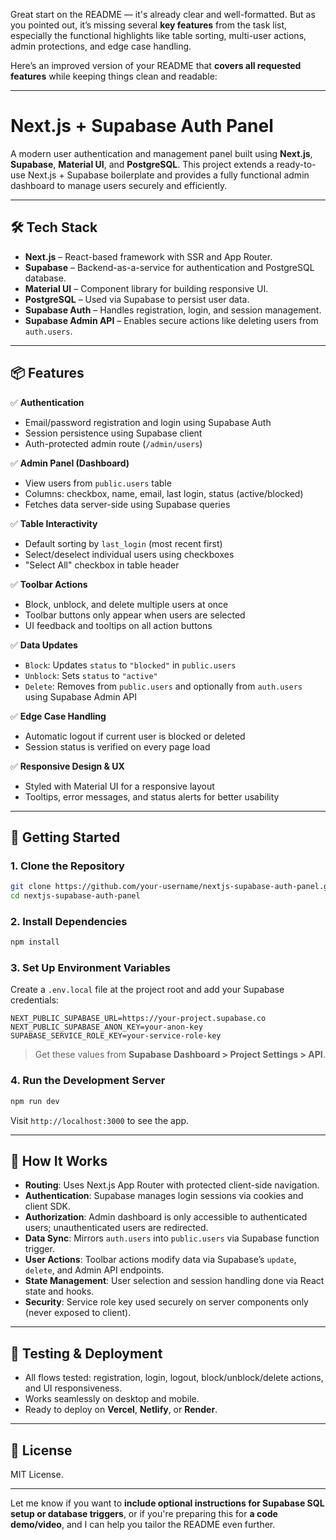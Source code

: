 Great start on the README — it's already clear and well-formatted. But as you pointed out, it’s missing several **key features** from the task list, especially the functional highlights like table sorting, multi-user actions, admin protections, and edge case handling.

Here’s an improved version of your README that **covers all requested features** while keeping things clean and readable:

---

# Next.js + Supabase Auth Panel

A modern user authentication and management panel built using **Next.js**, **Supabase**, **Material UI**, and **PostgreSQL**. This project extends a ready-to-use Next.js + Supabase boilerplate and provides a fully functional admin dashboard to manage users securely and efficiently.

---

## 🛠 Tech Stack

* **Next.js** – React-based framework with SSR and App Router.
* **Supabase** – Backend-as-a-service for authentication and PostgreSQL database.
* **Material UI** – Component library for building responsive UI.
* **PostgreSQL** – Used via Supabase to persist user data.
* **Supabase Auth** – Handles registration, login, and session management.
* **Supabase Admin API** – Enables secure actions like deleting users from `auth.users`.

---

## 📦 Features

✅ **Authentication**

* Email/password registration and login using Supabase Auth
* Session persistence using Supabase client
* Auth-protected admin route (`/admin/users`)

✅ **Admin Panel (Dashboard)**

* View users from `public.users` table
* Columns: checkbox, name, email, last login, status (active/blocked)
* Fetches data server-side using Supabase queries

✅ **Table Interactivity**

* Default sorting by `last_login` (most recent first)
* Select/deselect individual users using checkboxes
* "Select All" checkbox in table header

✅ **Toolbar Actions**

* Block, unblock, and delete multiple users at once
* Toolbar buttons only appear when users are selected
* UI feedback and tooltips on all action buttons

✅ **Data Updates**

* `Block`: Updates `status` to `"blocked"` in `public.users`
* `Unblock`: Sets `status` to `"active"`
* `Delete`: Removes from `public.users` and optionally from `auth.users` using Supabase Admin API

✅ **Edge Case Handling**

* Automatic logout if current user is blocked or deleted
* Session status is verified on every page load

✅ **Responsive Design & UX**

* Styled with Material UI for a responsive layout
* Tooltips, error messages, and status alerts for better usability

---

## 🚀 Getting Started

### 1. Clone the Repository

```bash
git clone https://github.com/your-username/nextjs-supabase-auth-panel.git
cd nextjs-supabase-auth-panel
```

### 2. Install Dependencies

```bash
npm install
```

### 3. Set Up Environment Variables

Create a `.env.local` file at the project root and add your Supabase credentials:

```env
NEXT_PUBLIC_SUPABASE_URL=https://your-project.supabase.co
NEXT_PUBLIC_SUPABASE_ANON_KEY=your-anon-key
SUPABASE_SERVICE_ROLE_KEY=your-service-role-key
```

> Get these values from **Supabase Dashboard > Project Settings > API**.

### 4. Run the Development Server

```bash
npm run dev
```

Visit `http://localhost:3000` to see the app.

---

## 🧠 How It Works

* **Routing**: Uses Next.js App Router with protected client-side navigation.
* **Authentication**: Supabase manages login sessions via cookies and client SDK.
* **Authorization**: Admin dashboard is only accessible to authenticated users; unauthenticated users are redirected.
* **Data Sync**: Mirrors `auth.users` into `public.users` via Supabase function trigger.
* **User Actions**: Toolbar actions modify data via Supabase’s `update`, `delete`, and Admin API endpoints.
* **State Management**: User selection and session handling done via React state and hooks.
* **Security**: Service role key used securely on server components only (never exposed to client).

---

## 🧪 Testing & Deployment

* All flows tested: registration, login, logout, block/unblock/delete actions, and UI responsiveness.
* Works seamlessly on desktop and mobile.
* Ready to deploy on **Vercel**, **Netlify**, or **Render**.

---

## 📝 License

MIT License.

---

Let me know if you want to **include optional instructions for Supabase SQL setup or database triggers**, or if you're preparing this for **a code demo/video**, and I can help you tailor the README even further.
